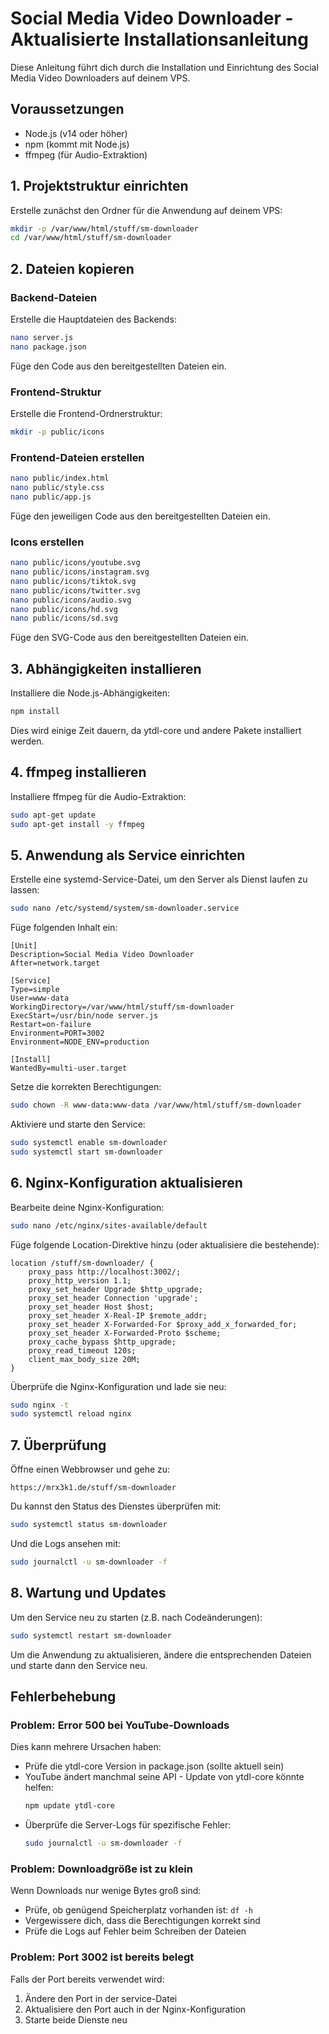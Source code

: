 # Social Media Video Downloader - Aktualisierte Installationsanleitung

Diese Anleitung führt dich durch die Installation und Einrichtung des Social Media Video Downloaders auf deinem VPS.

## Voraussetzungen

- Node.js (v14 oder höher)
- npm (kommt mit Node.js)
- ffmpeg (für Audio-Extraktion)

## 1. Projektstruktur einrichten

Erstelle zunächst den Ordner für die Anwendung auf deinem VPS:

```bash
mkdir -p /var/www/html/stuff/sm-downloader
cd /var/www/html/stuff/sm-downloader
```

## 2. Dateien kopieren

### Backend-Dateien

Erstelle die Hauptdateien des Backends:

```bash
nano server.js
nano package.json
```

Füge den Code aus den bereitgestellten Dateien ein.

### Frontend-Struktur

Erstelle die Frontend-Ordnerstruktur:

```bash
mkdir -p public/icons
```

### Frontend-Dateien erstellen

```bash
nano public/index.html
nano public/style.css
nano public/app.js
```

Füge den jeweiligen Code aus den bereitgestellten Dateien ein.

### Icons erstellen

```bash
nano public/icons/youtube.svg
nano public/icons/instagram.svg
nano public/icons/tiktok.svg
nano public/icons/twitter.svg
nano public/icons/audio.svg
nano public/icons/hd.svg
nano public/icons/sd.svg
```

Füge den SVG-Code aus den bereitgestellten Dateien ein.

## 3. Abhängigkeiten installieren

Installiere die Node.js-Abhängigkeiten:

```bash
npm install
```

Dies wird einige Zeit dauern, da ytdl-core und andere Pakete installiert werden.

## 4. ffmpeg installieren

Installiere ffmpeg für die Audio-Extraktion:

```bash
sudo apt-get update
sudo apt-get install -y ffmpeg
```

## 5. Anwendung als Service einrichten

Erstelle eine systemd-Service-Datei, um den Server als Dienst laufen zu lassen:

```bash
sudo nano /etc/systemd/system/sm-downloader.service
```

Füge folgenden Inhalt ein:

```
[Unit]
Description=Social Media Video Downloader
After=network.target

[Service]
Type=simple
User=www-data
WorkingDirectory=/var/www/html/stuff/sm-downloader
ExecStart=/usr/bin/node server.js
Restart=on-failure
Environment=PORT=3002
Environment=NODE_ENV=production

[Install]
WantedBy=multi-user.target
```

Setze die korrekten Berechtigungen:

```bash
sudo chown -R www-data:www-data /var/www/html/stuff/sm-downloader
```

Aktiviere und starte den Service:

```bash
sudo systemctl enable sm-downloader
sudo systemctl start sm-downloader
```

## 6. Nginx-Konfiguration aktualisieren

Bearbeite deine Nginx-Konfiguration:

```bash
sudo nano /etc/nginx/sites-available/default
```

Füge folgende Location-Direktive hinzu (oder aktualisiere die bestehende):

```
location /stuff/sm-downloader/ {
    proxy_pass http://localhost:3002/;
    proxy_http_version 1.1;
    proxy_set_header Upgrade $http_upgrade;
    proxy_set_header Connection 'upgrade';
    proxy_set_header Host $host;
    proxy_set_header X-Real-IP $remote_addr;
    proxy_set_header X-Forwarded-For $proxy_add_x_forwarded_for;
    proxy_set_header X-Forwarded-Proto $scheme;
    proxy_cache_bypass $http_upgrade;
    proxy_read_timeout 120s;
    client_max_body_size 20M;
}
```

Überprüfe die Nginx-Konfiguration und lade sie neu:

```bash
sudo nginx -t
sudo systemctl reload nginx
```

## 7. Überprüfung

Öffne einen Webbrowser und gehe zu:

```
https://mrx3k1.de/stuff/sm-downloader
```

Du kannst den Status des Dienstes überprüfen mit:

```bash
sudo systemctl status sm-downloader
```

Und die Logs ansehen mit:

```bash
sudo journalctl -u sm-downloader -f
```

## 8. Wartung und Updates

Um den Service neu zu starten (z.B. nach Codeänderungen):

```bash
sudo systemctl restart sm-downloader
```

Um die Anwendung zu aktualisieren, ändere die entsprechenden Dateien und starte dann den Service neu.

## Fehlerbehebung

### Problem: Error 500 bei YouTube-Downloads

Dies kann mehrere Ursachen haben:
- Prüfe die ytdl-core Version in package.json (sollte aktuell sein)
- YouTube ändert manchmal seine API - Update von ytdl-core könnte helfen:
  ```bash
  npm update ytdl-core
  ```
- Überprüfe die Server-Logs für spezifische Fehler:
  ```bash
  sudo journalctl -u sm-downloader -f
  ```

### Problem: Downloadgröße ist zu klein

Wenn Downloads nur wenige Bytes groß sind:
- Prüfe, ob genügend Speicherplatz vorhanden ist: `df -h`
- Vergewissere dich, dass die Berechtigungen korrekt sind
- Prüfe die Logs auf Fehler beim Schreiben der Dateien

### Problem: Port 3002 ist bereits belegt

Falls der Port bereits verwendet wird:
1. Ändere den Port in der service-Datei
2. Aktualisiere den Port auch in der Nginx-Konfiguration
3. Starte beide Dienste neu